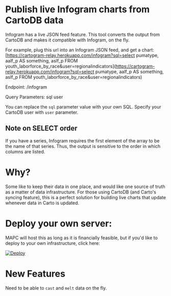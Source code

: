 # Publish live Infogram charts from CartoDB data

Infogram has a live JSON feed feature. This tool converts the output from CartoDB and makes it compatible with Infogram, on the fly. 

For example, plug this url into an Infogram JSON feed, and get a chart:
[https://cartogram-relay.herokuapp.com/infogram?sql=select pumatype, aalf_p AS something, aslf_p FROM youth_laborforce_by_race&user=regionalindicators](https://cartogram-relay.herokuapp.com/infogram?sql=select pumatype, aalf_p AS something, aslf_p FROM youth_laborforce_by_race&user=regionalindicators)

Endpoint:
/infogram

Query Parameters:
sql
user

You can replace the `sql` parameter value with your own SQL. Specify your CartoDB user with `user` parameter. 

## Note on SELECT order
If you have a series, Infogram requires the first element of the array to be the name of that series. Thus, the output is sensitive to the order in which columns are listed.

# Why?
Some like to keep their data in one place, and would like one source of truth as a matter of data infrastructure. For those using CartoDB (and Carto's syncing feature), this is a perfect solution for building live charts that update whenever data in Carto is updated.

# Deploy your own server:

MAPC will host this as long as it is financially feasible, but if you'd like to deploy to your own infrastructure, click here:

[![Deploy](https://www.herokucdn.com/deploy/button.svg)](https://heroku.com/deploy)

# New Features

Need to be able to `cast` and `melt` data on the fly.
